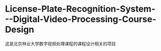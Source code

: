 # License-Plate-Recognition-System---Digital-Video-Processing-Course-Design
这是北京林业大学数字视频处理课程的课程设计相关的项目

